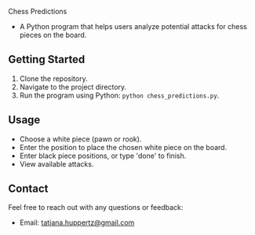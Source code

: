 Chess Predictions

- A Python program that helps users analyze potential   attacks for chess pieces on the board.

## Getting Started

1. Clone the repository.
2. Navigate to the project directory.
3. Run the program using Python: `python chess_predictions.py`.


## Usage

- Choose a white piece (pawn or rook).
- Enter the position to place the chosen white piece on the board.
- Enter black piece positions, or type 'done' to finish.
- View available attacks.


## Contact

Feel free to reach out with any questions or feedback:
- Email: tatjana.huppertz@gmail.com
